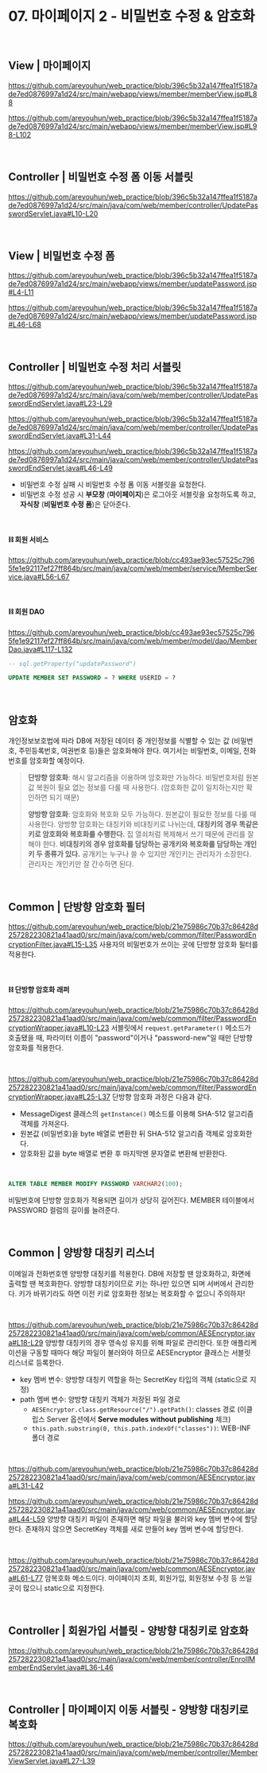 # 07. 마이페이지 2 - 비밀번호 수정 & 암호화

<br>

## View | 마이페이지
https://github.com/areyouhun/web_practice/blob/396c5b32a147ffea1f5187ade7ed0876997a1d24/src/main/webapp/views/member/memberView.jsp#L88

https://github.com/areyouhun/web_practice/blob/396c5b32a147ffea1f5187ade7ed0876997a1d24/src/main/webapp/views/member/memberView.jsp#L98-L102

<br>

## Controller | 비밀번호 수정 폼 이동 서블릿
https://github.com/areyouhun/web_practice/blob/396c5b32a147ffea1f5187ade7ed0876997a1d24/src/main/java/com/web/member/controller/UpdatePasswordServlet.java#L10-L20

<br>

## View | 비밀번호 수정 폼
https://github.com/areyouhun/web_practice/blob/396c5b32a147ffea1f5187ade7ed0876997a1d24/src/main/webapp/views/member/updatePassword.jsp#L4-L11

https://github.com/areyouhun/web_practice/blob/396c5b32a147ffea1f5187ade7ed0876997a1d24/src/main/webapp/views/member/updatePassword.jsp#L46-L68

<br>

## Controller | 비밀번호 수정 처리 서블릿
https://github.com/areyouhun/web_practice/blob/396c5b32a147ffea1f5187ade7ed0876997a1d24/src/main/java/com/web/member/controller/UpdatePasswordEndServlet.java#L23-L29

https://github.com/areyouhun/web_practice/blob/396c5b32a147ffea1f5187ade7ed0876997a1d24/src/main/java/com/web/member/controller/UpdatePasswordEndServlet.java#L31-L44

https://github.com/areyouhun/web_practice/blob/396c5b32a147ffea1f5187ade7ed0876997a1d24/src/main/java/com/web/member/controller/UpdatePasswordEndServlet.java#L46-L49
- 비밀번호 수정 실패 시 비밀번호 수정 폼 이동 서블릿을 요청한다.
- 비밀번호 수정 성공 시 **부모창** (**마이페이지**)은 로그아웃 서블릿을 요청하도록 하고, **자식창** (**비밀번호 수정 폼**)은 닫아준다.

<br>

#### ⛓ 회원 서비스
https://github.com/areyouhun/web_practice/blob/cc493ae93ec57525c7965fe1e92117ef27ff864b/src/main/java/com/web/member/service/MemberService.java#L56-L67

<br>

#### ⛓ 회원 DAO
https://github.com/areyouhun/web_practice/blob/cc493ae93ec57525c7965fe1e92117ef27ff864b/src/main/java/com/web/member/model/dao/MemberDao.java#L117-L132

```sql
-- sql.getProperty("updatePassword")

UPDATE MEMBER SET PASSWORD = ? WHERE USERID = ?
```

<br>

## 암호화
개인정보보호법에 따라 DB에 저장된 데이터 중 개인정보를 식별할 수 있는 값 (비밀번호, 주민등록번호, 여권번호 등)들은 암호화해야 한다. 여기서는 비밀번호, 이메일, 전화번호를 암호화할 예정이다.

> **단방향 암호화**: 해시 알고리즘을 이용하며 암호화만 가능하다. 비밀번호처럼 원본값 복원이 필요 없는 정보를 다룰 때 사용한다. (암호화한 값이 일치하는지만 확인하면 되기 때문)
> 
> **양방향 암호화**: 암호화와 복호화 모두 가능하다. 원본값이 필요한 정보를 다룰 때 사용한다. 양방향 암호화는 대칭키와 비대칭키로 나뉘는데, **대칭키의 경우 똑같은 키로 암호화와 복호화를 수행한다.** 집 열쇠처럼 복제해서 쓰기 때문에 관리를 잘 해야 한다. **비대칭키의 경우 암호화를 담당하는 공개키와 복호화를 담당하는 개인키 두 종류가 있다.** 공개키는 누구나 쓸 수 있지만 개인키는 관리자가 소장한다. 관리자는 개인키만 잘 간수하면 된다.

<br>

## Common | 단방향 암호화 필터
https://github.com/areyouhun/web_practice/blob/21e75986c70b37c86428d257282230821a41aad0/src/main/java/com/web/common/filter/PasswordEncryptionFilter.java#L15-L35
사용자의 비밀번호가 쓰이는 곳에 단방향 암호화 필터를 적용한다.

<br>

#### ⛓ 단방향 암호화 래퍼
https://github.com/areyouhun/web_practice/blob/21e75986c70b37c86428d257282230821a41aad0/src/main/java/com/web/common/filter/PasswordEncryptionWrapper.java#L10-L23
서블릿에서 `request.getParameter()` 메소드가 호출됐을 때, 파라미터 이름이 "password"이거나 "password-new"일 때만 단방향 암호화를 적용한다.

<br>

https://github.com/areyouhun/web_practice/blob/21e75986c70b37c86428d257282230821a41aad0/src/main/java/com/web/common/filter/PasswordEncryptionWrapper.java#L25-L37
단방향 암호화 과정은 다음과 같다.
- MessageDigest 클래스의 `getInstance()` 메소드를 이용해 SHA-512 알고리즘 객체를 가져온다.
- 원본값 (비밀번호)을 byte 배열로 변환한 뒤 SHA-512 알고리즘 객체로 암호화한다.
- 암호화된 값을 byte 배열로 변환 후 마지막엔 문자열로 변환해 반환한다.

<br>

```sql
ALTER TABLE MEMBER MODIFY PASSWORD VARCHAR2(100);
```
비밀번호에 단방향 암호화가 적용되면 길이가 상당히 길어진다. MEMBER 테이블에서 PASSWORD 컬럼의 길이를 늘려준다.

<br>

## Common | 양방향 대칭키 리스너
이메일과 전화번호엔 양방향 대칭키를 적용한다. DB에 저장할 땐 암호화하고, 화면에 출력할 땐 복호화한다. 양방향 대칭키이므로 키는 하나만 있으면 되며 서버에서 관리한다. 키가 바뀌기라도 하면 이전 키로 암호화한 정보는 복호화할 수 없으니 주의하자!

<br>

https://github.com/areyouhun/web_practice/blob/21e75986c70b37c86428d257282230821a41aad0/src/main/java/com/web/common/AESEncryptor.java#L18-L29
양방향 대칭키의 경우 영속성 유지를 위해 파일로 관리한다. 또한 애플리케이션을 구동할 때마다 해당 파일이 불러와야 하므로 AESEncryptor 클래스는 서블릿 리스너로 등록한다.
- key 멤버 변수: 양방향 대칭키 역할을 하는 SecretKey 타입의 객체 (static으로 지정)
- path 멤버 변수: 양방향 대칭키 객체가 저장된 파일 경로
  - `AESEncryptor.class.getResource("/").getPath()`: classes 경로 (이클립스 Server 옵션에서 **Serve modules without publishing** 체크)
  - `this.path.substring(0, this.path.indexOf("classes"))`: WEB-INF 폴더 경로

<br>

https://github.com/areyouhun/web_practice/blob/21e75986c70b37c86428d257282230821a41aad0/src/main/java/com/web/common/AESEncryptor.java#L31-L42

https://github.com/areyouhun/web_practice/blob/21e75986c70b37c86428d257282230821a41aad0/src/main/java/com/web/common/AESEncryptor.java#L44-L59
양방향 대칭키 파일이 존재하면 해당 파일을 불러와 key 멤버 변수에 할당한다. 존재하지 않으면 SecretKey 객체를 새로 만들어 key 멤버 변수에 할당한다.

<br>

https://github.com/areyouhun/web_practice/blob/21e75986c70b37c86428d257282230821a41aad0/src/main/java/com/web/common/AESEncryptor.java#L61-L77
암복호화 메소드이다. 마이페이지 조회, 회원가입, 회원정보 수정 등 쓰일 곳이 많으니 static으로 지정한다.

<br>

## Controller | 회원가입 서블릿 - 양방향 대칭키로 암호화
https://github.com/areyouhun/web_practice/blob/21e75986c70b37c86428d257282230821a41aad0/src/main/java/com/web/member/controller/EnrollMemberEndServlet.java#L36-L46

<br>

## Controller | 마이페이지 이동 서블릿 - 양방향 대칭키로 복호화
https://github.com/areyouhun/web_practice/blob/21e75986c70b37c86428d257282230821a41aad0/src/main/java/com/web/member/controller/MemberViewServlet.java#L27-L39
